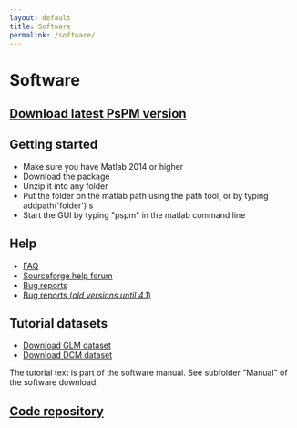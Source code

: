 ```yaml
---
layout: default
title: Software
permalink: /software/
---
```


# Software

## [Download latest PsPM version](https://github.com/bachlab/PsPM/releases)

## Getting started
* Make sure you have Matlab 2014 or higher
* Download the package
* Unzip it into any folder
* Put the folder on the matlab path using the path tool, or by typing addpath('folder') s
* Start the GUI by typing "pspm" in the matlab command line

## Help
* [FAQ](faq.html)
* [Sourceforge help forum](https://sourceforge.net/p/pspm/discussion/help/)
* [Bug reports](https://github.com/bachlab/PsPM/issues)
* [Bug reports (*old versions until 4.1*)](https://sourceforge.net/p/pspm/discussion/bugs/)

## Tutorial datasets
* [Download GLM dataset](https://github.com/bachlab/PsPM-tutorial-datasets/releases/download/tutorial-datasets/Tutorial_dataset_GLM.zip)
* [Download DCM dataset](https://github.com/bachlab/PsPM-tutorial-datasets/releases/download/tutorial-datasets/Tutorial_dataset_DCM.zip)

The tutorial text is part of the software manual. See subfolder "Manual" of the software download.

## [Code repository](https://github.com/bachlab/PsPM)
